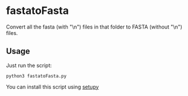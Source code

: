 # fastatoFasta

Convert all the fasta (with "\n") files in that folder to FASTA (without "\n") files.

## Usage

Just run the script:

```
python3 fastatoFasta.py
```

You can install this script using [setupy](https://github.com/lucasfmotta/setupy)
